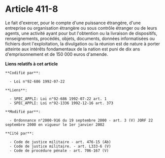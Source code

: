 # Article 411-8

Le fait d'exercer, pour le compte d'une puissance étrangère, d'une entreprise ou organisation étrangère ou sous contrôle
étranger ou de leurs agents, une activité ayant pour but l'obtention ou la livraison de dispositifs, renseignements,
procédés, objets, documents, données informatisées ou fichiers dont l'exploitation, la divulgation ou la réunion est de
nature à porter atteinte aux intérêts fondamentaux de la nation est puni de dix ans d'emprisonnement et de 150 000 euros
d'amende.

**Liens relatifs à cet article**

	**Codifié par**:

	  - Loi n°92-686 1992-07-22

	**Liens**:

	  - SPEC_APPLI: Loi n°92-686 1992-07-22 art. 1
	  - SPEC_APPLI: Loi n°92-1336 1992-12-16 art. 373

	**Modifié par**:

	  - Ordonnance n°2000-916 du 19 septembre 2000 - art. 3 (V) JORF 22 septembre 2000 en vigueur le 1er janvier 2002

	**Cité par**:

	  - Code de justice militaire - art. 476-15 (Ab)
	  - Code de justice militaire. - art. L333-6 (V)
	  - Code de procédure pénale - art. 706-167 (V)
